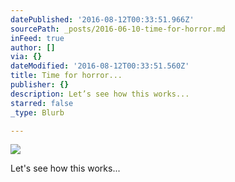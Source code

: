 ```yaml
---
datePublished: '2016-08-12T00:33:51.966Z'
sourcePath: _posts/2016-06-10-time-for-horror.md
inFeed: true
author: []
via: {}
dateModified: '2016-08-12T00:33:51.560Z'
title: Time for horror...
publisher: {}
description: Let’s see how this works...
starred: false
_type: Blurb

---
```

![](https://s3-us-west-2.amazonaws.com/the-grid-img/p/29a0d11fdf524f8425168f9a9f53d7819e29e9d0.jpg)

Let's see how this works...